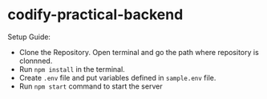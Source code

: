# codify-practical-backend

Setup Guide:
 - Clone the Repository. Open terminal and go the path where repository is clonnned.
 - Run ```npm install``` in the terminal.
 - Create ```.env``` file and put variables defined in ```sample.env``` file.
 - Run ```npm start``` command to start the server